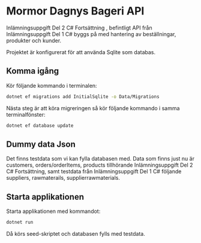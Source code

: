 # Mormor Dagnys Bageri API
Inlämningsuppgift Del 2 C# Fortsättning , befintligt API från Inlämningsuppgift Del 1 C# byggs på med hantering av beställningar, produkter och
kunder.

Projektet är konfigurerat för att använda Sqlite som databas.

## Komma igång
Kör följande kommando i terminalen:

```sh
dotnet ef migrations add InitialSqlite -o Data/Migrations
```

Nästa steg är att köra migreringen så kör följande kommando i samma terminalfönster:

```sh
dotnet ef database update
```

## Dummy data Json
Det finns testdata som vi kan fylla databasen med. Data som finns just nu är customers, orders/orderItems, products tillhörande Inlämningsuppgift Del 2 C# Fortsättning, samt testdata från Inlämningsuppgift Del 1 C# följande suppliers, rawmaterails, supplierrawmaterials.

## Starta applikationen
Starta applikationen med kommandot:

```sh
dotnet run
```

Då körs seed-skriptet och databasen fylls med testdata.

